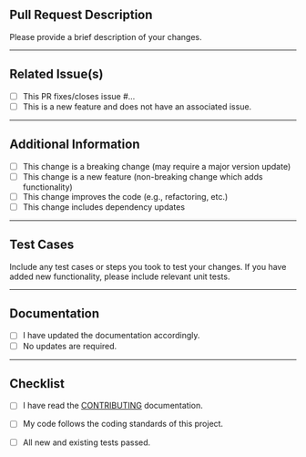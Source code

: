 ## Pull Request Description

Please provide a brief description of your changes.

---

## Related Issue(s)

- [ ] This PR fixes/closes issue #...
- [ ] This is a new feature and does not have an associated issue.

---

## Additional Information

- [ ] This change is a breaking change (may require a major version update)
- [ ] This change is a new feature (non-breaking change which adds functionality)
- [ ] This change improves the code (e.g., refactoring, etc.)
- [ ] This change includes dependency updates

---

## Test Cases

Include any test cases or steps you took to test your changes. If you have added new functionality, please include relevant unit tests.

---

## Documentation

- [ ] I have updated the documentation accordingly.
- [ ] No updates are required.

---

## Checklist

- [ ] I have read the [CONTRIBUTING](./CONTRIBUTING.md) documentation.
- [ ] My code follows the coding standards of this project.
- [ ] All new and existing tests passed.

